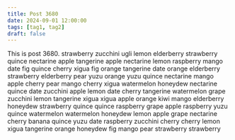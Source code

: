 ```yaml
---
title: Post 3680
date: 2024-09-01 12:00:00
tags: [tag1, tag2]
draft: false
---
```

This is post 3680.
strawberry
zucchini
ugli
lemon
elderberry
strawberry
quince
nectarine
apple
tangerine
apple
nectarine
lemon
raspberry
mango
date
fig
quince
cherry
xigua
fig
orange
tangerine
date
orange
elderberry
strawberry
elderberry
pear
yuzu
orange
yuzu
quince
nectarine
mango
apple
cherry
pear
mango
cherry
xigua
watermelon
honeydew
nectarine
quince
date
zucchini
apple
lemon
date
cherry
tangerine
watermelon
grape
zucchini
lemon
tangerine
xigua
xigua
apple
orange
kiwi
mango
elderberry
honeydew
strawberry
quince
quince
raspberry
grape
apple
raspberry
yuzu
quince
watermelon
watermelon
honeydew
lemon
apple
grape
nectarine
cherry
banana
quince
yuzu
date
raspberry
zucchini
cherry
cherry
lemon
xigua
tangerine
orange
honeydew
fig
mango
pear
strawberry
strawberry
